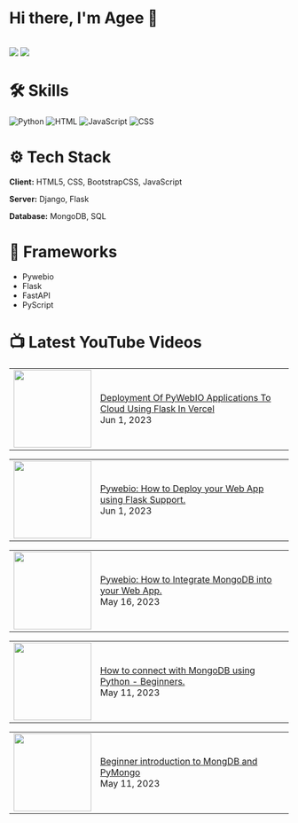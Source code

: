 # Hi there, I'm Agee 👋
<br>
<section>
<img   style ="display:inline;"  src="https://github-readme-stats.vercel.app/api?username=dyagee&show_icons=true&hide=contribs,prs)" />

<img  style ="display:inline;" src="https://github-readme-stats.vercel.app/api/top-langs/?username=dyagee&layout=compact&hide=procfile"/> 
</section>


# 🛠 Skills
<img  alt="Python" src="https://img.shields.io/badge/python-3670A0?style=for-the-badge&logo=python&logoColor=ffdd54"/> 

<img  alt="HTML" src="https://img.shields.io/badge/html5-%23E34F26.svg?style=for-the-badge&logo=html5&logoColor=white"/>

<img  alt="JavaScript" src="https://img.shields.io/badge/javascript-%23323330.svg?style=for-the-badge&logo=javascript&logoColor=%23F7DF1E"/>

<img  alt="CSS" src="https://img.shields.io/badge/css3-%231572B6.svg?style=for-the-badge&logo=css3&logoColor=white"/>
<br>

# ⚙ Tech Stack

**Client:** HTML5, CSS, BootstrapCSS, JavaScript

**Server:** Django, Flask

**Database:** MongoDB, SQL 

# 🧩 Frameworks
+ Pywebio 
+ Flask
+ FastAPI
+ PyScript


# 📺 Latest YouTube Videos
<!-- YT-VIDEOS:START --><table><tr><td><a href="https://www.youtube.com/watch?v=FP_OQK2d2sA"><img width="140px" src="http://img.youtube.com/vi/FP_OQK2d2sA/maxresdefault.jpg"></a></td>
<td><a href="https://www.youtube.com/watch?v=FP_OQK2d2sA">Deployment Of PyWebIO Applications To Cloud Using Flask In Vercel</a><br/>Jun 1, 2023</td></tr></table>
<table><tr><td><a href="https://www.youtube.com/watch?v=HyOvaZbOtGI"><img width="140px" src="http://img.youtube.com/vi/HyOvaZbOtGI/maxresdefault.jpg"></a></td>
<td><a href="https://www.youtube.com/watch?v=HyOvaZbOtGI">Pywebio: How to Deploy your Web App using  Flask Support.</a><br/>Jun 1, 2023</td></tr></table>
<table><tr><td><a href="https://www.youtube.com/watch?v=q1LscWsCmHI"><img width="140px" src="http://img.youtube.com/vi/q1LscWsCmHI/maxresdefault.jpg"></a></td>
<td><a href="https://www.youtube.com/watch?v=q1LscWsCmHI">Pywebio: How to Integrate MongoDB into your Web App.</a><br/>May 16, 2023</td></tr></table>
<table><tr><td><a href="https://www.youtube.com/watch?v=vq6yPUYJ-6A"><img width="140px" src="http://img.youtube.com/vi/vq6yPUYJ-6A/maxresdefault.jpg"></a></td>
<td><a href="https://www.youtube.com/watch?v=vq6yPUYJ-6A">How to connect with MongoDB using Python - Beginners.</a><br/>May 11, 2023</td></tr></table>
<table><tr><td><a href="https://www.youtube.com/watch?v=jFDGQ9cQKr8"><img width="140px" src="http://img.youtube.com/vi/jFDGQ9cQKr8/maxresdefault.jpg"></a></td>
<td><a href="https://www.youtube.com/watch?v=jFDGQ9cQKr8">Beginner introduction to MongDB and  PyMongo</a><br/>May 11, 2023</td></tr></table>
<!-- YT-VIDEOS:END -->




